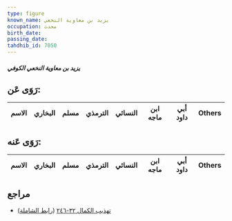 ```yaml
---
type: figure
known_name: يزيد بن معاوية النخعي
occupation: محدث
birth_date:
passing_date:
tahdhib_id: 7050
---
```

##### يزيد بن معاوية النخعي الكوفي

## رَوَى عَن:
| الاسم | البخاري | مسلم | الترمذي | النسائي | ابن ماجه | أبي داود | Others |
| ----- | ------- | ---- | ------- | ------- | -------- | -------- | ------ |
## رَوَى عَنه:
| الاسم | البخاري | مسلم | الترمذي | النسائي | ابن ماجه | أبي داود | Others |
| ----- | ------- | ---- | ------- | ------- | -------- | -------- | ------ |
## مراجع
- [تهذيب الكمال ٣٢-٢٤٦](obsidian://open?vault=Tahdhib-al-Kamal&file=Figures/٧٠٥٠-يزيد%20بن%20معاوية%20النخعي%20الكوفي) ([رابط الشاملة](https://shamela.ws/book/3722/17360))